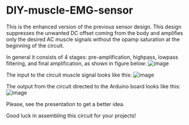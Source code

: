 # DIY-muscle-EMG-sensor

This is the enhanced version of the previous sensor design. This design suppresses the unwanted DC offset coming from the body and amplifies only the desired AC muscle signals without the opamp saturation at the beginning of the circuit. 

In general it consists of 4 stages: pre-amplification, highpass, lowpass filtering, and final amplification, as shown in figure below:
![image](https://user-images.githubusercontent.com/111345810/208087817-2128adbb-f505-4066-86ea-71def9da0cba.png)

The input to the circuit muscle signal looks like this:
![image](https://user-images.githubusercontent.com/111345810/208087904-44811cfe-e894-4426-992d-3f0ac58a744b.png)

The output from the circuit directed to the Arduino board looks like this:
![image](https://user-images.githubusercontent.com/111345810/208087998-ba622e51-3941-417a-a79f-e43ae79bde29.png)

Please, see the presentation to get a better idea.

Good luck in assembling this circuit for your projects!
